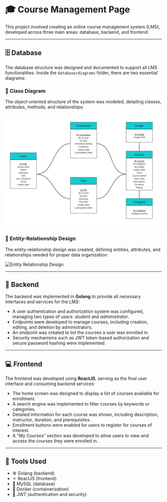 # 🎓 Course Management Page

This project involved creating an online course management system (LMS), developed across three main areas: database, backend, and frontend.

---

## 🗄️ Database

The database structure was designed and documented to support all LMS functionalities. Inside the `database/diagrams` folder, there are two essential diagrams:

### 📘 Class Diagram  
The object-oriented structure of the system was modeled, detailing classes, attributes, methods, and relationships:

![Class Diagram](./database/diagrams/Diagrama-de-Clases.jpg)

### 🧩 Entity-Relationship Design  
The entity-relationship design was created, defining entities, attributes, and relationships needed for proper data organization:

![Entity Relationship Design](./database/diagrams/DiseñoEntidad-Relacion.jpg)

---

## 🔧 Backend

The backend was implemented in **Golang** to provide all necessary interfaces and services for the LMS:

- A user authentication and authorization system was configured, managing two types of users: *student* and *administrator*.
- Endpoints were developed to manage courses, including creation, editing, and deletion by administrators.
- An endpoint was created to list the courses a user was enrolled in.
- Security mechanisms such as JWT token-based authorization and secure password hashing were implemented.

---

## 💻 Frontend

The frontend was developed using **ReactJS**, serving as the final user interface and consuming backend services:

- The home screen was designed to display a list of courses available for enrollment.
- A search engine was implemented to filter courses by keywords or categories.
- Detailed information for each course was shown, including description, instructor, duration, and prerequisites.
- Enrollment buttons were enabled for users to register for courses of interest.
- A "My Courses" section was developed to allow users to view and access the courses they were enrolled in.

---

## 🧰 Tools Used

- ⚙️ Golang (backend)  
- ⚛️ ReactJS (frontend)  
- 🐬 MySQL (database)  
- 🐳 Docker (containerization)  
- 🔐 JWT (authentication and security)  
